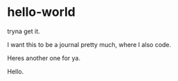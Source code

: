 # hello-world
tryna get it.   

I want this to be a journal pretty much, where I also code.   

Heres another one for ya.      

Hello.  
